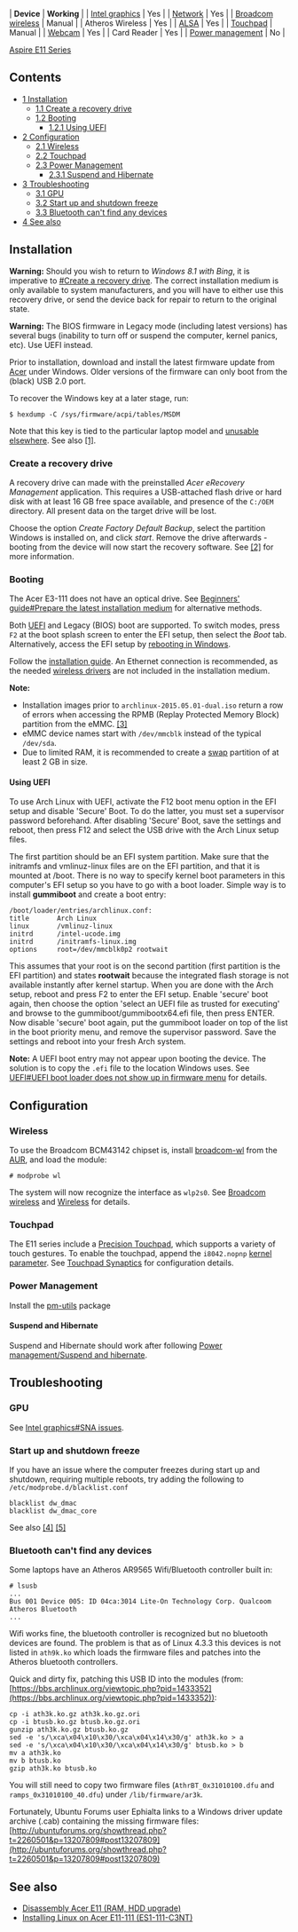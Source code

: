 | **Device** | **Working** |
| [Intel graphics](/index.php/Intel_graphics "Intel graphics") | Yes |
| [Network](/index.php/Network "Network") | Yes |
| [Broadcom wireless](/index.php/Broadcom_wireless "Broadcom wireless") | Manual |
| Atheros Wireless | Yes |
| [ALSA](/index.php/ALSA "ALSA") | Yes |
| [Touchpad](/index.php/Touchpad "Touchpad") | Manual |
| [Webcam](/index.php/Webcam "Webcam") | Yes |
| Card Reader | Yes |
| [Power management](/index.php/Power_management "Power management") | No |

[Aspire E11 Series](http://us.acer.com/ac/en/US/content/models/laptops/aspire-e11)

## Contents

*   [1 Installation](#Installation)
    *   [1.1 Create a recovery drive](#Create_a_recovery_drive)
    *   [1.2 Booting](#Booting)
        *   [1.2.1 Using UEFI](#Using_UEFI)
*   [2 Configuration](#Configuration)
    *   [2.1 Wireless](#Wireless)
    *   [2.2 Touchpad](#Touchpad)
    *   [2.3 Power Management](#Power_Management)
        *   [2.3.1 Suspend and Hibernate](#Suspend_and_Hibernate)
*   [3 Troubleshooting](#Troubleshooting)
    *   [3.1 GPU](#GPU)
    *   [3.2 Start up and shutdown freeze](#Start_up_and_shutdown_freeze)
    *   [3.3 Bluetooth can't find any devices](#Bluetooth_can.27t_find_any_devices)
*   [4 See also](#See_also)

## Installation

**Warning:** Should you wish to return to _Windows 8.1 with Bing_, it is imperative to [#Create a recovery drive](#Create_a_recovery_drive). The correct installation medium is only available to system manufacturers, and you will have to either use this recovery drive, or send the device back for repair to return to the original state.

**Warning:** The BIOS firmware in Legacy mode (including latest versions) has several bugs (inability to turn off or suspend the computer, kernel panics, etc). Use UEFI instead.

Prior to installation, download and install the latest firmware update from [Acer](http://us.acer.com/ac/en/US/content/drivers) under Windows. Older versions of the firmware can only boot from the (black) USB 2.0 port.

To recover the Windows key at a later stage, run:

```
$ hexdump -C /sys/firmware/acpi/tables/MSDM

```

Note that this key is tied to the particular laptop model and [unusable elsewhere](http://arstechnica.com/civis/viewtopic.php?p=26623117#p26623117). See also [[1]](https://msdn.microsoft.com/en-us/library/windows/hardware/dn653305%28v=vs.85%29.aspx).

### Create a recovery drive

A recovery drive can made with the preinstalled _Acer eRecovery Management_ application. This requires a USB-attached flash drive or hard disk with at least 16 GB free space available, and presence of the `C:/OEM` directory. All present data on the target drive will be lost.

Choose the option _Create Factory Default Backup_, select the partition Windows is installed on, and click _start_. Remove the drive afterwards - booting from the device will now start the recovery software. See [[2]](http://acer--uk.custhelp.com/app/answers/detail/a_id/14303/~/create-a-recovery-usb-flash-drive-with-acer-erecovery-management-5.x) for more information.

### Booting

The Acer E3-111 does not have an optical drive. See [Beginners' guide#Prepare the latest installation medium](/index.php/Beginners%27_guide#Prepare_the_latest_installation_medium "Beginners' guide") for alternative methods.

Both [UEFI](/index.php/UEFI "UEFI") and Legacy (BIOS) boot are supported. To switch modes, press `F2` at the boot splash screen to enter the EFI setup, then select the _Boot_ tab. Alternatively, access the EFI setup by [rebooting in Windows](http://acer-au.custhelp.com/app/answers/detail/a_id/32048/~/accessing-uefi-in-windows-8.1).

Follow the [installation guide](/index.php/Installation_guide "Installation guide"). An Ethernet connection is recommended, as the needed [wireless drivers](#Wireless) are not included in the installation medium.

**Note:**

*   Installation images prior to `archlinux-2015.05.01-dual.iso` return a row of errors when accessing the RPMB (Replay Protected Memory Block) partition from the eMMC. [[3]](https://bugs.launchpad.net/ubuntu/+source/systemd/+bug/1333140)
*   eMMC device names start with `/dev/mmcblk` instead of the typical `/dev/sda`.
*   Due to limited RAM, it is recommended to create a [swap](/index.php/Swap "Swap") partition of at least 2 GB in size.

#### Using UEFI

To use Arch Linux with UEFI, activate the F12 boot menu option in the EFI setup and disable 'Secure' Boot. To do the latter, you must set a supervisor password beforehand. After disabling 'Secure' Boot, save the settings and reboot, then press F12 and select the USB drive with the Arch Linux setup files.

The first partition should be an EFI system partition. Make sure that the initramfs and vmlinuz-linux files are on the EFI partition, and that it is mounted at /boot. There is no way to specify kernel boot parameters in this computer's EFI setup so you have to go with a boot loader. Simple way is to install **gummiboot** and create a boot entry:

```
/boot/loader/entries/archlinux.conf:
title		Arch Linux
linux		/vmlinuz-linux
initrd		/intel-ucode.img
initrd		/initramfs-linux.img
options		root=/dev/mmcblk0p2 rootwait

```

This assumes that your root is on the second partition (first partition is the EFI partition) and states **rootwait** because the integrated flash storage is not available instantly after kernel startup. When you are done with the Arch setup, reboot and press F2 to enter the EFI setup. Enable 'secure' boot again, then choose the option 'select an UEFI file as trusted for executing' and browse to the gummiboot/gummibootx64.efi file, then press ENTER. Now disable 'secure' boot again, put the gummiboot loader on top of the list in the boot priority menu, and remove the supervisor password. Save the settings and reboot into your fresh Arch system.

**Note:** A UEFI boot entry may not appear upon booting the device. The solution is to copy the `.efi` file to the location Windows uses. See [UEFI#UEFI boot loader does not show up in firmware menu](/index.php/UEFI#UEFI_boot_loader_does_not_show_up_in_firmware_menu "UEFI") for details.

## Configuration

### Wireless

To use the Broadcom BCM43142 chipset is, install [broadcom-wl](https://aur.archlinux.org/packages/broadcom-wl/) from the [AUR](/index.php/AUR "AUR"), and load the module:

```
# modprobe wl

```

The system will now recognize the interface as `wlp2s0`. See [Broadcom wireless](/index.php/Broadcom_wireless "Broadcom wireless") and [Wireless](/index.php/Wireless "Wireless") for details.

### Touchpad

The E11 series include a [Precision Touchpad](http://windows.microsoft.com/en-us/windows-8/touchpad), which supports a variety of touch gestures. To enable the touchpad, append the `i8042.nopnp` [kernel parameter](/index.php/Kernel_parameter "Kernel parameter"). See [Touchpad Synaptics](/index.php/Touchpad_Synaptics "Touchpad Synaptics") for configuration details.

### Power Management

Install the [pm-utils](https://www.archlinux.org/packages/?name=pm-utils) package

#### Suspend and Hibernate

Suspend and Hibernate should work after following [Power management/Suspend and hibernate](/index.php/Power_management/Suspend_and_hibernate "Power management/Suspend and hibernate").

## Troubleshooting

### GPU

See [Intel graphics#SNA issues](/index.php/Intel_graphics#SNA_issues "Intel graphics").

### Start up and shutdown freeze

If you have an issue where the computer freezes during start up and shutdown, requiring multiple reboots, try adding the following to `/etc/modprobe.d/blacklist.conf`

```
blacklist dw_dmac
blacklist dw_dmac_core

```

See also [[4]](https://bugs.launchpad.net/ubuntu/+source/linux/+bug/1341925) [[5]](https://bugzilla.redhat.com/show_bug.cgi?id=1213216)

### Bluetooth can't find any devices

Some laptops have an Atheros AR9565 Wifi/Bluetooth controller built in:

```
# lsusb
...
Bus 001 Device 005: ID 04ca:3014 Lite-On Technology Corp. Qualcoom Atheros Bluetooth
...

```

Wifi works fine, the bluetooth controller is recognized but no bluetooth devices are found. The problem is that as of Linux 4.3.3 this devices is not listed in `ath9k.ko` which loads the firmware files and patches into the Atheros bluetooth controllers.

Quick and dirty fix, patching this USB ID into the modules (from: [https://bbs.archlinux.org/viewtopic.php?pid=1433352](https://bbs.archlinux.org/viewtopic.php?pid=1433352)):

```
cp -i ath3k.ko.gz ath3k.ko.gz.ori
cp -i btusb.ko.gz btusb.ko.gz.ori
gunzip ath3k.ko.gz btusb.ko.gz
sed -e 's/\xca\x04\x10\x30/\xca\x04\x14\x30/g' ath3k.ko > a
sed -e 's/\xca\x04\x10\x30/\xca\x04\x14\x30/g' btusb.ko > b
mv a ath3k.ko
mv b btusb.ko
gzip ath3k.ko btusb.ko

```

You will still need to copy two firmware files (`AthrBT_0x31010100.dfu` and `ramps_0x31010100_40.dfu`) under `/lib/firmware/ar3k`.

Fortunately, Ubuntu Forums user Ephialta links to a Windows driver update archive (.cab) containing the missing firmware files: [http://ubuntuforums.org/showthread.php?t=2260501&p=13207809#post13207809](http://ubuntuforums.org/showthread.php?t=2260501&p=13207809#post13207809)

## See also

*   [Disassembly Acer E11 (RAM, HDD upgrade)](https://www.youtube.com/watch?v=5OT_RnjMess)
*   [Installing Linux on Acer E11-111 (ES1-111-C3NT)](http://blog.mdda.net/oss/2014/11/16/acer-e11-es1-111-c3nt-linux/)
